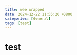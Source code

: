 ```yaml
---
title: wee wrapped
date: 2024-12-22 11:55:20 +0800
categories: [General]
tags: [test]
---
```


# test
